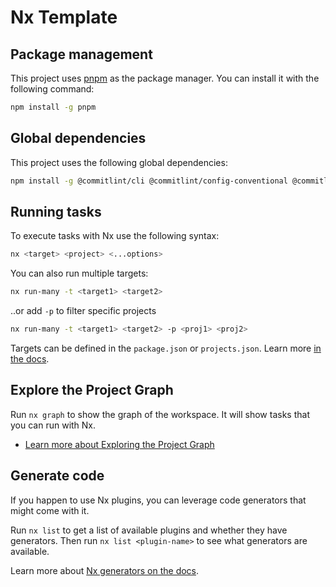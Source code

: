 # Nx Template

## Package management

This project uses [pnpm](https://pnpm.io/) as the package manager. You can install it with the following command:

```sh
npm install -g pnpm
```

## Global dependencies

This project uses the following global dependencies:

```sh
npm install -g @commitlint/cli @commitlint/config-conventional @commitlint/config-nx-scopes eslint@~8.48.0 ts-node ts-jest lint-staged husky
```

## Running tasks

To execute tasks with Nx use the following syntax:

```bash
nx <target> <project> <...options>
```

You can also run multiple targets:

```sh
nx run-many -t <target1> <target2>
```

..or add `-p` to filter specific projects

```sh
nx run-many -t <target1> <target2> -p <proj1> <proj2>
```

Targets can be defined in the `package.json` or `projects.json`. Learn more [in the docs](https://nx.dev/features/run-tasks).

## Explore the Project Graph

Run `nx graph` to show the graph of the workspace.
It will show tasks that you can run with Nx.

- [Learn more about Exploring the Project Graph](https://nx.dev/core-features/explore-graph)

## Generate code

If you happen to use Nx plugins, you can leverage code generators that might come with it.

Run `nx list` to get a list of available plugins and whether they have generators. Then run `nx list <plugin-name>` to see what generators are available.

Learn more about [Nx generators on the docs](https://nx.dev/features/generate-code).
